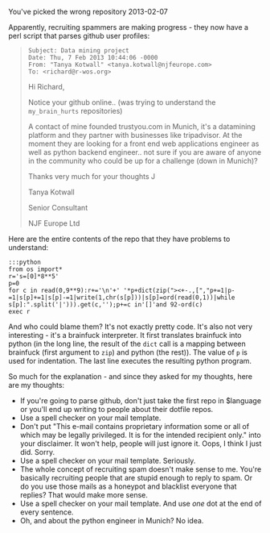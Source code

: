 You've picked the wrong repository
2013-02-07

Apparently, recruiting spammers are making progress - they now have a
perl script that parses github user profiles:

> `Subject: Data mining project`<br>
> `Date: Thu, 7 Feb 2013 10:44:06 -0000`<br>
> `From: "Tanya Kotwall" <tanya.kotwall@njfeurope.com>`<br>
> `To: <richard@r-wos.org>`<br>
> 
> Hi Richard,
> 
> Notice your github online.. (was trying to understand the `my_brain_hurts`
> repositories)
> 
> A contact of mine founded trustyou.com in Munich, it's a datamining
> platform and they partner with businesses like tripadvisor. At the
> moment they are looking for a front end web applications engineer as
> well as python backend engineer.. not sure if you are aware of anyone in
> the community who could be up for a challenge (down in Munich)?
> 
> Thanks very much for your thoughts J
> 
> Tanya Kotwall
> 
> Senior Consultant
> 
> NJF Europe Ltd

Here are the entire contents of the repo that they have problems to understand:

    :::python
    from os import*
    r='s=[0]*8**5'
    p=0
    for c in read(0,9**9):r+='\n'+' '*p+dict(zip("><+-.,[","p+=1|p-=1|s[p]+=1|s[p]-=1|write(1,chr(s[p]))|s[p]=ord(read(0,1))|while s[p]:".split('|'))).get(c,'');p+=c in'[]'and 92-ord(c)
    exec r

And who could blame them? It's not exactly pretty code. It's also not very
interesting - it's a brainfuck interpreter. It first translates brainfuck into
python (in the long line, the result of the `dict` call is a mapping between
brainfuck (first argument to `zip`) and python (the rest)). The value of
`p` is used for indentation. The last line executes the resulting python
program.

So much for the explanation - and since they asked for my thoughts, here are my
thoughts:

* If you're going to parse github, don't just take the first repo in $language
  or you'll end up writing to people about their dotfile repos. 
* Use a spell checker on your mail template.
* Don't put "This e-mail contains proprietary information some or all of which
  may be legally privileged. It is for the intended recipient only." into your
  disclaimer. It won't help, people will just ignore it. Oops, I think I just
  did. Sorry.
* Use a spell checker on your mail template. Seriously.
* The whole concept of recruiting spam doesn't make sense to me. You're
  basically recruiting people that are stupid enough to reply to spam.
  Or do you use those mails as a honeypot and blacklist everyone that
  replies? That would make more sense.
* Use a spell checker on your mail template. And use *one* dot at the end
  of every sentence.
* Oh, and about the python engineer in Munich? No idea.

